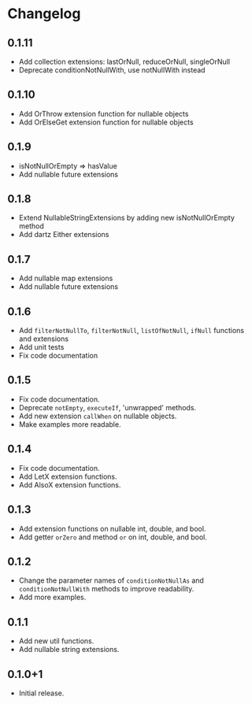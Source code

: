 # Changelog

## 0.1.11
- Add collection extensions: lastOrNull, reduceOrNull, singleOrNull
- Deprecate conditionNotNullWith, use notNullWith instead

## 0.1.10
- Add OrThrow extension function for nullable objects
- Add OrElseGet extension function for nullable objects

## 0.1.9
- isNotNullOrEmpty => hasValue
- Add nullable future extensions

## 0.1.8
- Extend NullableStringExtensions by adding new isNotNullOrEmpty method
- Add dartz Either extensions

## 0.1.7
- Add nullable map extensions
- Add nullable future extensions

## 0.1.6
- Add `filterNotNullTo`, `filterNotNull`, `listOfNotNull`, `ifNull` functions and extensions
- Add unit tests
- Fix code documentation

## 0.1.5
- Fix code documentation.
- Deprecate `notEmpty`, `executeIf`, 'unwrapped' methods.
- Add new extension `callWhen` on nullable objects.
- Make examples more readable.

## 0.1.4
- Fix code documentation.
- Add LetX extension functions.
- Add AlsoX extension functions.

## 0.1.3
- Add extension functions on nullable int, double, and bool.
- Add getter `orZero` and method `or` on int, double, and bool.

## 0.1.2

- Change the parameter names of `conditionNotNullAs` and `conditionNotNullWith`
  methods to improve readability.
- Add more examples.

## 0.1.1

- Add new util functions.
- Add nullable string extensions.

## 0.1.0+1

- Initial release.
